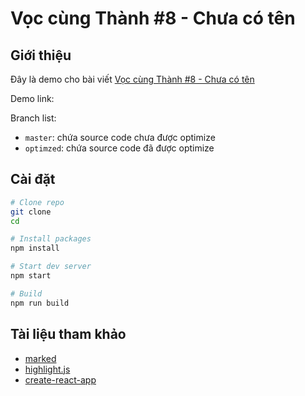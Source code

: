 # Vọc cùng Thành #8 - Chưa có tên

## Giới thiệu

Đây là demo cho bài viết [Vọc cùng Thành #8 - Chưa có tên][post]

Demo link:

Branch list:

- `master`: chứa source code chưa được optimize
- `optimzed`: chứa source code đã được optimize

## Cài đặt

```bash
# Clone repo
git clone
cd

# Install packages
npm install

# Start dev server
npm start

# Build
npm run build
```

## Tài liệu tham khảo

- [marked][marked]
- [highlight.js][highlight]
- [create-react-app][create-react-app]

[marked]: https://marked.js.org
[highlight]: https://highlightjs.org
[post]: https://devnow.vn
[create-react-app]: https://github.com/facebook/create-react-app
